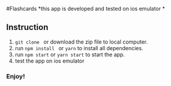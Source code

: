 
#Flashcards 
*this app is developed and tested on ios emulator *

## Instruction

1. `git clone ` or download the zip file to local computer.  
2.  run `npm install ` or `yarn` to install all dependencies.
3.  run `npm start` or `yarn start` to start the app.
4.  test the app on ios emulator

### Enjoy!

